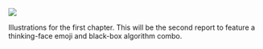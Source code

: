 ![](https://db-feed.s3.amazonaws.com/legacy/Screen_Shot_2017-06-20_at_11_57_37_AM-1497974315755.png)

Illustrations for the first chapter. This will be the second report to feature a thinking-face emoji and black-box algorithm combo.
